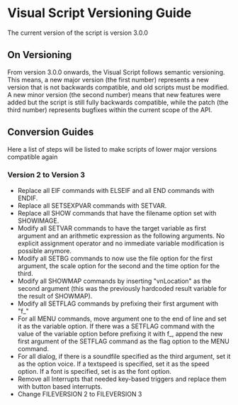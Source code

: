 # Visual Script Versioning Guide
The current version of the script is version 3.0.0
## On Versioning
From version 3.0.0 onwards, the Visual Script follows semantic versioning. This means, a new major version (the first number) represents a new version that is not backwards compatible, and old scripts must be modified. A new minor version (the second number) means that new features were added but the script is still fully backwards compatible, while the patch (the third number) represents bugfixes within the current scope of the API.
## Conversion Guides
Here a list of steps will be listed to make scripts of lower major versions compatible again
### Version 2 to Version 3
- Replace all EIF commands with ELSEIF and all END commands with ENDIF.
- Replace all SETSEXPVAR commands with SETVAR.
- Replace all SHOW commands that have the filename option set with SHOWIMAGE.
- Modify all SETVAR commands to have the target variable as first argument and an arithmetic expression as the following arguments. No explicit assignment operator and no immediate variable modification is possible anymore.
- Modify all SETBG commands to now use the file option for the first argument, the scale option for the second and the time option for the third.
- Modify all SHOWMAP commands by inserting "vnLocation" as the second argument (this was the previously hardcoded result variable for the result of SHOWMAP).
- Modify all SETFLAG commands by prefixing their first argument with "f_"
- For all MENU commands, move argument one to the end of line and set it as the variable option. If there was a SETFLAG command with the value of the variable option before prefixing it with f_, append the new first argument of the SETFLAG command as the flag option to the MENU command.
- For all dialog, if there is a soundfile specified as the third argument, set it as the option voice. If a textspeed is specified, set it as the speed option. If a font is specified, set is as the font option.
- Remove all Interrupts that needed key-based triggers and replace them with button based interrupts.
- Change FILEVERSION 2 to FILEVERSION 3